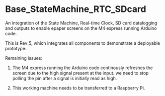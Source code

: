 # Base_StateMachine_RTC_SDcard
An integration of the State Machine, Real-time Clock, SD card datalogging and outputs to enable epaper screens on the M4 express running Arduino code.

This is Rev_5, which integrates all components to demonstrate a deployable prototype.

Remaining issues:

1. The M4 express running the Arduino code continously refreshes the screen due to the high signal present at the input.
we need to stop polling the pin after a signal is initially read as high. 

2. This working machine needs to be transferred to a Raspberry Pi. 
